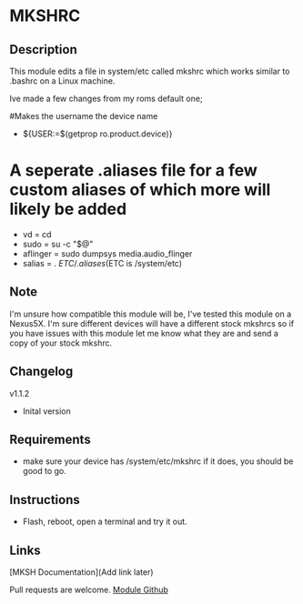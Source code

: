 # MKSHRC

## Description
This module edits a file in system/etc called mkshrc which works similar to .bashrc on a Linux machine.

Ive made a few changes from my roms default one;

#Makes the username the device name
- ${USER:=$(getprop ro.product.device)}

# A seperate .aliases file for a few custom aliases of which more will likely be added
- vd = cd
- sudo = su -c "$@"
- aflinger = sudo dumpsys media.audio_flinger
- salias = . $ETC/.aliases ($ETC is /system/etc)

## Note
I'm unsure how compatible this module will be, I've tested this module on a Nexus5X.
I'm sure different devices will have a different stock mkshrcs so if you have issues with this module let me know what they are and send a copy of your stock mkshrc.

## Changelog
v1.1.2
- Inital version

## Requirements
- make sure your device has /system/etc/mkshrc if it does, you should be good to go.

## Instructions
- Flash, reboot, open a terminal and try it out.

## Links
[MKSH Documentation](Add link later)

Pull requests are welcome.
[Module Github](https://github.com/skittles9823/mkshrc)

